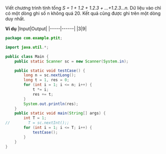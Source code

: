 
Viết chương trình tính tổng *S = 1 + 1.2 + 1.2.3 +   ...+1.2.3...n.*
Dữ liệu vào chỉ có một dòng ghi số n không quá 20.
Kết quả cũng được ghi trên một dòng duy nhất.

**Ví dụ**
|Input|Output|
|-----|------|
|3|9|



```java
package com.example.ptit;

import java.util.*;

public class Main {
    public static Scanner sc = new Scanner(System.in);

    public static void testCase() {
        long n = sc.nextLong();
        long t = 1, res = 0;
        for (int i = 1; i <= n; i++) {
            t *= i;
            res += t;
        }
        System.out.println(res);
    }
    public static void main(String[] args) {
        int T = 1;
//        T = sc.nextInt();;
        for (int i = 1; i <= T; i++) {
            testCase();
        }
    }
}


```


